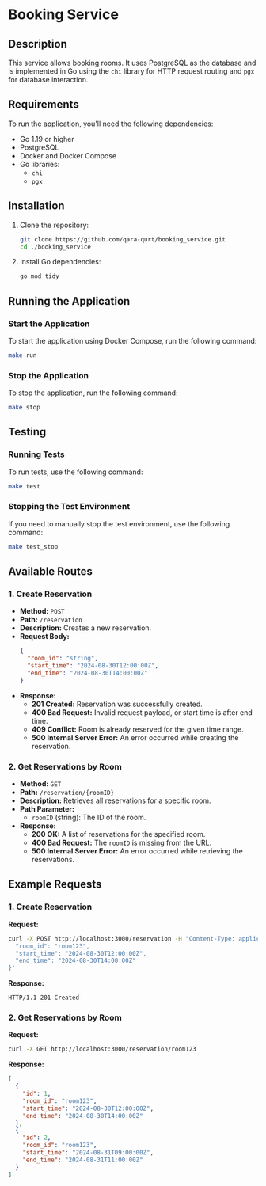 # Booking Service

## Description

This service allows booking rooms. It uses PostgreSQL as the database and is implemented in Go using the `chi` library for HTTP request routing and `pgx` for database interaction.

## Requirements

To run the application, you'll need the following dependencies:

- Go 1.19 or higher
- PostgreSQL
- Docker and Docker Compose
- Go libraries:
  - `chi`
  - `pgx`

## Installation

1. Clone the repository:

   ```bash
   git clone https://github.com/qara-qurt/booking_service.git
   cd ./booking_service
   ```

2. Install Go dependencies:

   ```bash
   go mod tidy
   ```

## Running the Application

### Start the Application

To start the application using Docker Compose, run the following command:

```bash
make run
```

### Stop the Application

To stop the application, run the following command:

```bash
make stop
```

## Testing

### Running Tests

To run tests, use the following command:

```bash
make test
```

### Stopping the Test Environment

If you need to manually stop the test environment, use the following command:

```bash
make test_stop
```

## Available Routes

### 1. **Create Reservation**

- **Method:** `POST`
- **Path:** `/reservation`
- **Description:** Creates a new reservation.
- **Request Body:**
  ```json
  {
    "room_id": "string",
    "start_time": "2024-08-30T12:00:00Z",
    "end_time": "2024-08-30T14:00:00Z"
  }
  ```
- **Response:**
  - **201 Created:** Reservation was successfully created.
  - **400 Bad Request:** Invalid request payload, or start time is after end time.
  - **409 Conflict:** Room is already reserved for the given time range.
  - **500 Internal Server Error:** An error occurred while creating the reservation.

### 2. **Get Reservations by Room**

- **Method:** `GET`
- **Path:** `/reservation/{roomID}`
- **Description:** Retrieves all reservations for a specific room.
- **Path Parameter:**
  - `roomID` (string): The ID of the room.
- **Response:**
  - **200 OK:** A list of reservations for the specified room.
  - **400 Bad Request:** The `roomID` is missing from the URL.
  - **500 Internal Server Error:** An error occurred while retrieving the reservations.

## Example Requests

### 1. **Create Reservation**

**Request:**

```bash
curl -X POST http://localhost:3000/reservation -H "Content-Type: application/json" -d '{
  "room_id": "room123",
  "start_time": "2024-08-30T12:00:00Z",
  "end_time": "2024-08-30T14:00:00Z"
}'
```

**Response:**

```http
HTTP/1.1 201 Created
```

### 2. **Get Reservations by Room**

**Request:**

```bash
curl -X GET http://localhost:3000/reservation/room123
```

**Response:**

```json
[
  {
    "id": 1,
    "room_id": "room123",
    "start_time": "2024-08-30T12:00:00Z",
    "end_time": "2024-08-30T14:00:00Z"
  },
  {
    "id": 2,
    "room_id": "room123",
    "start_time": "2024-08-31T09:00:00Z",
    "end_time": "2024-08-31T11:00:00Z"
  }
]
```
